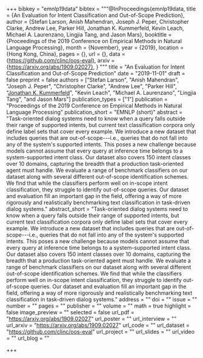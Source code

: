 +++
bibkey = "emnlp19data"
bibtex = """@InProceedings{emnlp19data,
  title     = {An Evaluation for Intent Classification and Out-of-Scope Prediction},
  author    = {Stefan Larson, Anish Mahendran, Joseph J. Peper, Christopher Clarke, Andrew Lee, Parker Hill, Jonathan K. Kummerfeld, Kevin Leach, Michael A. Laurenzano, Lingjia Tang, and Jason Mars},
  booktitle = {Proceedings of the 2019 Conference on Empirical Methods in Natural Language Processing},
  month     = {November},
  year      = {2019},
  location  = {Hong Kong, China},
  pages     = {},
  url       = {},
  data      = {https://github.com/clinc/oos-eval},
  arxiv     = {https://arxiv.org/abs/1909.02027},
}
"""
title = "An Evaluation for Intent Classification and Out-of-Scope Prediction"
date = "2019-11-01"
draft = false
preprint = false
authors = ["Stefan Larson", "Anish Mahendran", "Joseph J. Peper", "Christopher Clarke", "Andrew Lee", "Parker Hill", "<span style='text-decoration:underline;'>Jonathan K. Kummerfeld</span>", "Kevin Leach", "Michael A. Laurenzano", "Lingjia Tang", "and Jason Mars"]
publication_types = ["1"]
publication = "Proceedings of the 2019 Conference on Empirical Methods in Natural Language Processing"
publication_short = "EMNLP (short)"
abstract = "Task-oriented dialog systems need to know when a query falls outside their range of supported intents, but current text classification corpora only define label sets that cover every example. We introduce a new dataset that includes queries that are out-of-scope---i.e., queries that do not fall into any of the system's supported intents. This poses a new challenge because models cannot assume that every query at inference time belongs to a system-supported intent class. Our dataset also covers 150 intent classes over 10 domains, capturing the breadth that a production task-oriented agent must handle. We evaluate a range of benchmark classifiers on our dataset along with several different out-of-scope identification schemes. We find that while the classifiers perform well on in-scope intent classification, they struggle to identify out-of-scope queries. Our dataset and evaluation fill an important gap in the field, offering a way of more rigorously and realistically benchmarking text classification in task-driven dialog systems."
abstract_short = "Task-oriented dialog systems need to know when a query falls outside their range of supported intents, but current text classification corpora only define label sets that cover every example. We introduce a new dataset that includes queries that are out-of-scope---i.e., queries that do not fall into any of the system's supported intents. This poses a new challenge because models cannot assume that every query at inference time belongs to a system-supported intent class. Our dataset also covers 150 intent classes over 10 domains, capturing the breadth that a production task-oriented agent must handle. We evaluate a range of benchmark classifiers on our dataset along with several different out-of-scope identification schemes. We find that while the classifiers perform well on in-scope intent classification, they struggle to identify out-of-scope queries. Our dataset and evaluation fill an important gap in the field, offering a way of more rigorously and realistically benchmarking text classification in task-driven dialog systems."
address = ""
doi = ""
issue = ""
number = ""
pages = ""
publisher = ""
volume = ""
math = true
highlight = false
image_preview = ""
selected = false
url_pdf = "https://arxiv.org/abs/1909.02027"
url_poster = ""
url_interview = ""
url_arxiv = "https://arxiv.org/abs/1909.02027"
url_code = ""
url_dataset = "https://github.com/clinc/oos-eval"
url_project = ""
url_slides = ""
url_video = ""
url_blog = ""



+++